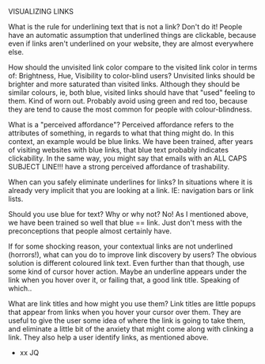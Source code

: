 VISUALIZING LINKS

What is the rule for underlining text that is not a link?
Don't do it! People have an automatic assumption that underlined things are clickable, because even if links aren't underlined on your website, they are almost everywhere else.

How should the unvisited link color compare to the visited link color in terms of: Brightness, Hue, Visibility to color-blind users?
Unvisited links should be brighter and more saturated than visited links. Although they should be similar colours, ie, both blue, visited links should have that "used" feeling to them. Kind of worn out. Probably avoid using green and red too, because they are tend to cause the most common for people with colour-blindness.

What is a "perceived affordance"? 
Perceived affordance refers to the attributes of something, in regards to what that thing might do. In this context, an example would be blue links. We have been trained, after years of visiting websites with blue links, that blue text probably indicates clickability. In the same way, you might say that emails with an ALL CAPS SUBJECT LINE!!! have a strong perceived affordance of trashability.

When can you safely eliminate underlines for links?
In situations where it is already very implicit that you are looking at a link. IE: navigation bars or link lists.

Should you use blue for text? Why or why not?
No! As I mentioned above, we have been trained so well that  blue == link. Just don't mess with the preconceptions that people almost certainly have. 

If for some shocking reason, your contextual links are not underlined (horrors!), what can you do to improve link discovery by users?
The obvious solution is different coloured link text. Even further than that though, use some kind of cursor hover action. Maybe an underline appears under the link when you hover over it, or failing that, a good link title. Speaking of which..

What are link titles and how might you use them?
Link titles are little popups that appear from links when you hover your cursor over them. They are useful to give the user some idea of where the link is going to take them, and eliminate a little bit of the anxiety that might come along with clinking a link. They also help a user identify links, as mentioned above. 

- xx JQ